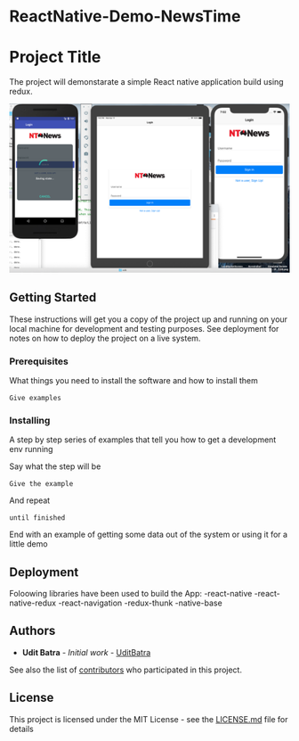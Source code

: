 # ReactNative-Demo-NewsTime

# Project Title

The project will demonstarate a simple React native application build using redux. 

![alt text](https://github.com/uditb/ReactNative-Demo-NewsTime/blob/master/ScreenShots/Screenshot%202019-04-17%20at%207.02.16%20PM.png)



## Getting Started

These instructions will get you a copy of the project up and running on your local machine for development and testing purposes. See deployment for notes on how to deploy the project on a live system.

### Prerequisites

What things you need to install the software and how to install them

```
Give examples
```

### Installing

A step by step series of examples that tell you how to get a development env running

Say what the step will be

```
Give the example
```

And repeat

```
until finished
```

End with an example of getting some data out of the system or using it for a little demo

## Deployment

Foloowing libraries have been used to build the App:
-react-native
-react-native-redux
-react-navigation
-redux-thunk
-native-base

## Authors

* **Udit Batra** - *Initial work* - [UditBatra](https://github.com/uditb)

See also the list of [contributors](https://github.com/uditb/ReactNative-Demo-NewsTime/graphs/contributors) who participated in this project.

## License

This project is licensed under the MIT License - see the [LICENSE.md](LICENSE.md) file for details

